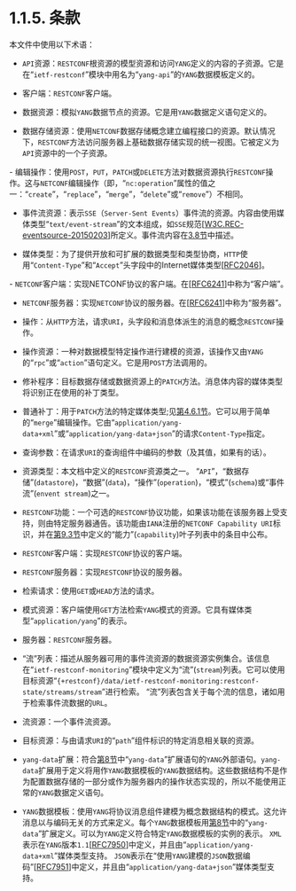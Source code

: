 # 1.1.5. 条款

本文件中使用以下术语：

- `API`资源：`RESTCONF`根资源的模型资源和访问`YANG`定义的内容的子资源。它是在“`ietf-restconf`”模块中用名为“`yang-api`”的`YANG`数据模板定义的。

- 客户端：`RESTCONF`客户端。

- 数据资源：模拟`YANG`数据节点的资源。它是用`YANG`数据定义语句定义的。

- 数据存储资源：使用`NETCONF`数据存储概念建立编程接口的资源。默认情况下，`RESTCONF`方法访问服务器上基础数据存储实现的统一视图。它被定义为`API`资源中的一个子资源。

- 编辑操作：使用`POST`，`PUT`，`PATCH`或`DELETE`方法对数据资源执行`RESTCONF`操作。这与`NETCONF`编辑操作（即，“`nc:operation`”属性的值之一：“`create`”，“`replace`”，“`merge`”，“`delete`”或“`remove`”）不相同。

- 事件流资源：表示`SSE`（`Server-Sent Events`）事件流的资源。内容由使用媒体类型“`text/event-stream`”的文本组成，如`SSE`规范[[W3C.REC-eventsource-20150203](https://tools.ietf.org/html/rfc8040#ref-W3C.REC-eventsource-20150203)]所定义。事件流内容在[3.8节](../section-3/3.8.md)中描述。

- 媒体类型：为了提供开放和可扩展的数据类型和类型协商，`HTTP`使用“`Content-Type`”和“`Accept`”头字段中的Internet媒体类型[[RFC2046](https://tools.ietf.org/html/rfc2046)]。

- `NETCONF`客户端：实现NETCONF协议​​的客户端。在[[RFC6241](https://tools.ietf.org/html/rfc6241)]中称为“客户端”。

- `NETCONF`服务器：实现`NETCONF`协议​​的服务器。在[[RFC6241](https://tools.ietf.org/html/rfc26241)]中称为“服务器”。

- 操作：从`HTTP`方法，请求`URI`，头字段和消息体派生的消息的概念`RESTCONF`操作。

- 操作资源：一种对数据模型特定操作进行建模的资源，该操作又由`YANG`的“`rpc`”或“`action`”语句定义。它是用`POST`方法调用的。

- 修补程序：目标数据存储或数据资源上的`PATCH`方法。消息体内容的媒体类型将识别正在使用的补丁类型。

- 普通补丁：用于`PATCH`方法的特定媒体类型;见[第4.6.1节](../section-4/4.6.1.md)。它可以用于简单的“`merge`”编辑操作。它由“`application/yang-data+xml`”或“`application/yang-data+json`”的请求`Content-Type`指定。

- 查询参数：在请求`URI`的查询组件中编码的参数（及其值，如果有的话）。

- 资源类型：本文档中定义的`RESTCONF`资源类之一。 “`API`”，“数据存储”(`datastore`)，“数据”(`data`)，“操作”(`operation`)，“模式”(`schema`)或“事件流”(`envent stream`)之一。

- `RESTCONF`功能：一个可选的`RESTCONF`协议​​功能，如果该功能在该服务器上受支持，则由特定服务器通告。该功能由`IANA`注册的`NETCONF Capability URI`标识，并在[第9.3节](../section-9/9.3.md)中定义的“能力”(`capability`)叶子列表中的条目中公布。

- `RESTCONF`客户端：实现`RESTCONF`协议​​的客户端。

- `RESTCONF`服务器：实现`RESTCONF`协议​​的服务器。

- 检索请求：使用`GET`或`HEAD`方法的请求。

- 模式资源：客户端使用`GET`方法检索`YANG`模式的资源。它具有媒体类型“`application/yang`”的表示。

- 服务器：`RESTCONF`服务器。

- “流”列表：描述从服务器可用的事件流资源的数据资源实例集合。该信息在“`ietf-restconf-monitoring`”模块中定义为“流”(`stream`)列表。它可以使用目标资源“`{+restconf}/data/ietf-restconf-monitoring:restconf-state/streams/stream`”进行检索。 “流”列表包含关于每个流的信息，诸如用于检索事件流数据的`URL`。

- 流资源：一个事件流资源。

- 目标资源：与由请求`URI`的“`path`”组件标识的特定消息相关联的资源。

- `yang-data`扩展：符合[第8节](../section-8/README.md)中“`yang-data`”扩展语句的`YANG`外部语句。`yang-data`扩展用于定义将用作`YANG`数据模板的`YANG`数据结构。这些数据结构不是作为配置数据存储的一部分或作为服务器内的操作状态实现的，所以不能使用正常的`YANG`数据定义语句。

- `YANG`数据模板：使用`YANG`将协议消息组件建模为概念数据结构的模式。这允许消息以与编码无关的方式来定义。每个`YANG`数据模板用[第8节](../section-8/README.md)中的“`yang-data`”扩展定义。可以为`YANG`定义符合特定`YANG`数据模板的实例的表示。 `XML`表示在`YANG`版本`1.1`[[RFC7950](https://tools.ietf.org/html/rfc7950)]中定义，并且由“`application/yang-data+xml`”媒体类型支持。 `JSON`表示在“使用`YANG`建模的`JSON`数据编码”[[RFC7951](https://tools.ietf.org/html/rfc7951)]中定义，并且由“`application/yang-data+json`”媒体类型支持。
